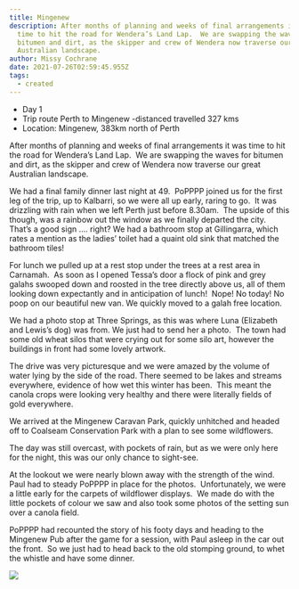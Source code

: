 ```yaml
---
title: Mingenew
description: After months of planning and weeks of final arrangements it was
  time to hit the road for Wendera’s Land Lap.  We are swapping the waves for
  bitumen and dirt, as the skipper and crew of Wendera now traverse our great
  Australian landscape.
author: Missy Cochrane
date: 2021-07-26T02:59:45.955Z
tags:
  - created
---
```

* Day 1
* Trip route Perth to Mingenew -distanced travelled 327 kms
* Location: Mingenew, 383km north of Perth

After months of planning and weeks of final arrangements it was time to hit the road for Wendera’s Land Lap.  We are swapping the waves for bitumen and dirt, as the skipper and crew of Wendera now traverse our great Australian landscape.

We had a final family dinner last night at 49.  PoPPPP joined us for the first leg of the trip, up to Kalbarri, so we were all up early, raring to go.  It was drizzling with rain when we left Perth just before 8.30am.  The upside of this though, was a rainbow out the window as we finally departed the city.  That’s a good sign …. right? We had a bathroom stop at Gillingarra, which rates a mention as the ladies’ toilet had a quaint old sink that matched the bathroom tiles!

For lunch we pulled up at a rest stop under the trees at a rest area in Carnamah.  As soon as I opened Tessa’s door a flock of pink and grey galahs swooped down and roosted in the tree directly above us, all of them looking down expectantly and in anticipation of lunch!  Nope! No today! No poop on our beautiful new van. We quickly moved to a galah free location.

We had a photo stop at Three Springs, as this was where Luna (Elizabeth and Lewis’s dog) was from. We just had to send her a photo.  The town had some old wheat silos that were crying out for some silo art, however the buildings in front had some lovely artwork.

The drive was very picturesque and we were amazed by the volume of water lying by the side of the road. There seemed to be lakes and streams everywhere, evidence of how wet this winter has been.  This meant the canola crops were looking very healthy and there were literally fields of gold everywhere.

We arrived at the Mingenew Caravan Park, quickly unhitched and headed off to Coalseam Conservation Park with a plan to see some wildflowers.

The day was still overcast, with pockets of rain, but as we were only here for the night, this was our only chance to sight-see.

At the lookout we were nearly blown away with the strength of the wind.  Paul had to steady PoPPPP in place for the photos.  Unfortunately, we were a little early for the carpets of wildflower displays.  We made do with the little pockets of colour we saw and also took some photos of the setting sun over a canola field.

PoPPPP had recounted the story of his footy days and heading to the Mingenew Pub after the game for a session, with Paul asleep in the car out the front.  So we just had to head back to the old stomping ground, to whet the whistle and have some dinner.

![](/static/img/pxl_20210726_085644655.jpg)